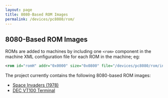 ```yaml
---
layout: page
title: 8080-Based ROM Images
permalink: /devices/pc8080/rom/
---
```


8080-Based ROM Images
---------------------

ROMs are added to machines by including one `<rom>` component in the machine XML configuration file
for each ROM in the machine; eg:

```xml
<rom id="romH" addr="0x0000" size="0x0800" file="/devices/pc8080/rom/invaders/INVADERS-H.json"/>
```

The project currently contains the following 8080-based ROM images:

* [Space Invaders (1978)](invaders/)
* [DEC VT100 Terminal](vt100/)
